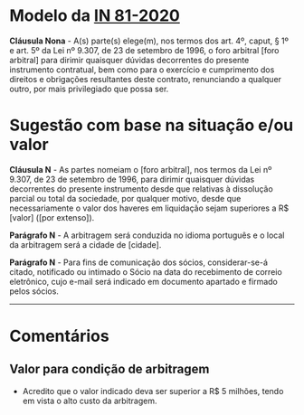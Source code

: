 # Modelo da [IN 81-2020](https://www.gov.br/economia/pt-br/assuntos/drei/legislacao/arquivos/legislacoes-federais/AnexoIVLtdanovondice28dez2022.pdf)

**Cláusula Nona** - A(s) parte(s) elege(m), nos termos dos art. 4º, caput, § 1º e art. 5º da Lei nº 9.307, de 23 de setembro de 1996, o foro arbitral [foro arbitral] para dirimir quaisquer dúvidas decorrentes do presente instrumento contratual, bem como para o exercício e cumprimento dos direitos e obrigações resultantes deste contrato, renunciando a qualquer outro, por mais privilegiado que possa ser.


# Sugestão com base na situação e/ou valor

**Cláusula N** - As partes nomeiam o [foro arbitral], nos termos da Lei nº 9.307, de 23 de setembro de 1996, para dirimir quaisquer dúvidas decorrentes do presente instrumento desde que relativas à dissolução parcial ou total da sociedade, por qualquer motivo, desde que necessariamente o valor dos haveres em liquidação sejam superiores a R\$ [valor] ([por extenso]).

**Parágrafo N** - A arbitragem será conduzida no idioma português e o local da arbitragem será a cidade de [cidade].

**Parágrafo N** - Para fins de comunicação dos sócios, considerar-se-á citado, notificado ou intimado o Sócio na data do recebimento de correio eletrônico, cujo e-mail será indicado em documento apartado e firmado pelos sócios.

---
# Comentários

## Valor para condição de arbitragem

- Acredito que o valor indicado deva ser superior a R$ 5 milhões, tendo em vista o alto custo da arbitragem.